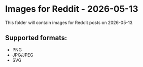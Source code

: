 # Images for Reddit - 2026-05-13

This folder will contain images for Reddit posts on 2026-05-13.

## Supported formats:
- PNG
- JPG/JPEG
- SVG
